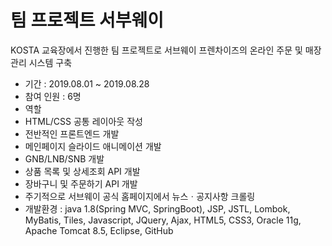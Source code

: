 # 팀 프로젝트 서부웨이
KOSTA 교육장에서 진행한 팀 프로젝트로 서브웨이 프렌차이즈의 온라인 주문 및 매장 관리 시스템 구축

- 기간 : 2019.08.01 ~ 2019.08.28
- 참여 인원 : 6명
- 역할
 - HTML/CSS 공통 레이아웃 작성
 - 전반적인 프론트엔드 개발
 - 메인페이지 슬라이드 애니메이션 개발
 - GNB/LNB/SNB 개발
 - 상품 목록 및 상세조회 API 개발
 - 장바구니 및 주문하기 API 개발
 - 주기적으로 서브웨이 공식 홈페이지에서 뉴스ㆍ공지사항 크롤링
- 개발환경 : java 1.8(Spring MVC, SpringBoot), JSP, JSTL, Lombok, MyBatis, Tiles, Javascript, JQuery, Ajax, HTML5, CSS3, Oracle 11g, Apache Tomcat 8.5, Eclipse, GitHub

